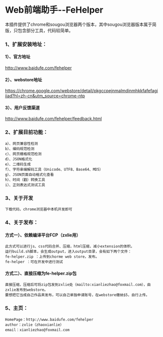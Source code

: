 Web前端助手--FeHelper
=============================

本插件提供了chrome和sougou浏览器两个版本，其中sougou浏览器版本属于简版，只包含部分工具，代码较简单。


### 1、扩展安装地址：
#### 1）、官方地址
http://www.baidufe.com/fehelper

#### 2）、webstore地址
https://chrome.google.com/webstore/detail/pkgccpejnmalmdinmhkkfafefagiiiad?hl=zh-cn&utm_source=chrome-ntp

#### 3）、用户反馈渠道
http://www.baidufe.com/fehelper/feedback.html

### 2、扩展目前功能：
    a）、网页兼容性检测
    b）、编码规范检测
    c）、网页栅格规范检测
    d）、JSON格式化
    e）、二维码生成
    f）、字符串编解码工具（Unicode、UTF8、Base64、MD5）
    g）、JSON页面自动格式化查看
    h）、时间（戳）转换工具
    i）、正则表达式测试工具

### 3、关于开发
    下载代码，chrome浏览器中本机开发即可

### 4、关于发布：
#### 方式一）、依赖编译平台FCP（zxlie用）

    此方式可以进行js、css代码合并、压缩，html压缩，减小extension的体积。
    运行build.sh脚本，会生成output，进入output目录，会有如下两个文件：
    fe-helper.zip ：上传到chorme web store，发布。
    fe-helper ：可在开发中进行测试

#### 方式二）、直接压缩为fe-helper.zip包

    直接压缩，压缩后可将zip包发到zxlie处（mailto:xianliezhao@foxmail.com），由zxlie发布到webstore。
    要想把它当成自己作品来发布，可以自己单独申请账号，在webstore缴纳$5，自行上传。

### 5、主页：
    HomePage：http://www.baidufe.com/fehelper 
    author：zxlie（zhaoxianlie）
    email：xianliezhao@foxmail.com
